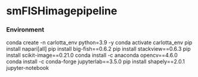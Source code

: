 # smFISHimagepipeline
### Environment 
conda create -n carlotta_env python=3.9 -y
conda activate carlotta_env
pip install napari[all]
pip install big-fish==0.6.2
pip install stackview==0.6.3
pip install scikit-image==0.21.0
conda install -c anaconda opencv==4.6.0
conda install -c conda-forge jupyterlab==3.5.0
pip install shapely==2.0.1
jupyter-notebook
